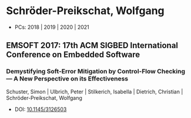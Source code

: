 # Schröder-Preikschat, Wolfgang

* PCs: 2018 | 2019 | 2020 | 2021

## EMSOFT 2017: 17th ACM SIGBED International Conference on Embedded Software

### Demystifying Soft-Error Mitigation by Control-Flow Checking — A New Perspective on its Effectiveness
Schuster, Simon | Ulbrich, Peter | Stilkerich, Isabella | Dietrich, Christian | Schröder-Preikschat, Wolfgang
* DOI: [10.1145/3126503](https://doi.org/10.1145/3126503)

